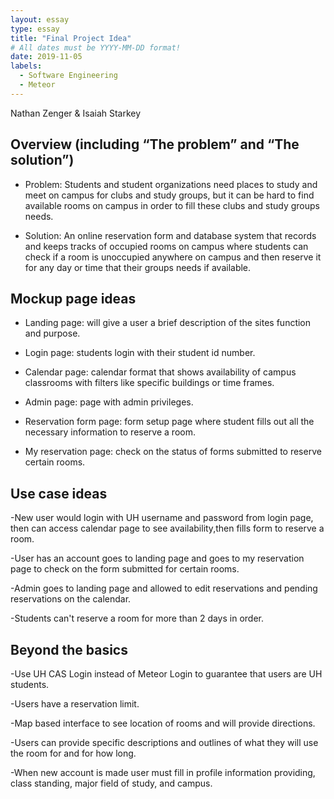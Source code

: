 ```yaml
---
layout: essay
type: essay
title: "Final Project Idea"
# All dates must be YYYY-MM-DD format!
date: 2019-11-05
labels:
  - Software Engineering
  - Meteor
---
```

Nathan Zenger & Isaiah Starkey

## Overview (including “The problem” and “The solution”)
 
 - Problem: Students and student organizations need places to study and meet on campus for clubs and study groups, 
  but it can be hard to find available rooms on campus in order to fill these clubs and study groups needs.

  - Solution: An online reservation form and database system that records and keeps tracks of occupied rooms on campus where students can 
  check if a room is unoccupied anywhere on campus and then reserve it for any day or time that their groups needs if available.

## Mockup page ideas
 - Landing page: will give a user a brief description of the sites function and purpose.
  
 - Login page: students login with their student id number.
 
 - Calendar page: calendar format that shows availability of campus classrooms with filters like specific buildings or time frames.
 
 - Admin page: page with admin privileges.
 
 - Reservation form page: form setup page where student fills out all the necessary information to reserve a room.
 
 - My reservation page: check on the status of forms submitted to reserve certain rooms.
  
## Use case ideas
  
  -New user would login with UH username and password from login page, then can access calendar page to see availability,then fills form to reserve a room. 
  
  -User has an account goes to landing page and goes to my reservation page to check on the form submitted for certain rooms.
 
 -Admin goes to landing page and allowed to edit reservations and pending reservations on the calendar.
 
 -Students can't reserve a room for more than 2 days in order.

## Beyond the basics
 
 -Use UH CAS Login instead of Meteor Login to guarantee that users are UH students.
 
 -Users have a reservation limit.
  
  -Map based interface to see location of rooms and will provide directions.
  
  -Users can provide specific descriptions and outlines of what they will use the room for and for how long.
  
  -When new account is made user must fill in profile information providing, class standing, major field of study, and campus. 


